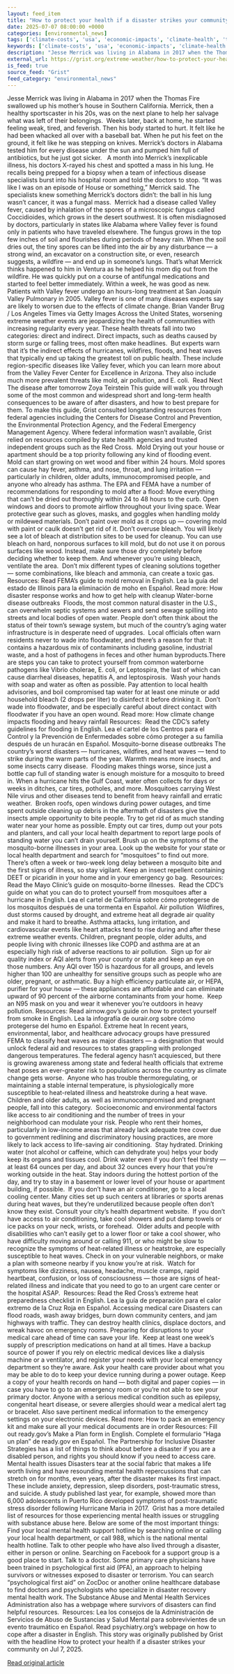 ```yaml
---
layout: feed_item
title: "How to protect your health if a disaster strikes your community"
date: 2025-07-07 08:00:00 +0000
categories: [environmental_news]
tags: ['climate-costs', 'usa', 'economic-impacts', 'climate-health', 'tropical-storms', 'hurricane', 'extreme-weather', 'heatwave', 'wind-power', 'california']
keywords: ['climate-costs', 'usa', 'economic-impacts', 'climate-health', 'health', 'tropical-storms', 'your', 'protect']
description: "Jesse Merrick was living in Alabama in 2017 when the Thomas Fire swallowed up his mother’s house in Southern California"
external_url: https://grist.org/extreme-weather/how-to-protect-your-health-if-a-disaster-strikes-your-community/
is_feed: true
source_feed: "Grist"
feed_category: "environmental_news"
---
```


Jesse Merrick was living in Alabama in 2017 when the Thomas Fire swallowed up his mother’s house in Southern California. Merrick, then a healthy sportscaster in his 20s, was on the next plane to help her salvage what was left of their belongings.&nbsp; Weeks later, back at home, he started feeling weak, tired, and feverish. Then his body started to hurt. It felt like he had been whacked all over with a baseball bat. When he put his feet on the ground, it felt like he was stepping on knives. Merrick&#8217;s doctors in Alabama tested him for every disease under the sun and pumped him full of antibiotics, but he just got sicker.&nbsp;&nbsp; A month into Merrick’s inexplicable illness, his doctors X-rayed his chest and spotted a mass in his lung. He recalls being prepped for a biopsy when a team of infectious disease specialists burst into his hospital room and told the doctors to stop. “It was like I was on an episode of House or something,” Merrick said. The specialists knew something Merrick’s doctors didn’t: the ball in his lung wasn’t cancer, it was a fungal mass.&nbsp; Merrick had a disease called Valley fever, caused by inhalation of the spores of a microscopic fungus called Coccidioides, which grows in the desert southwest. It is often misdiagnosed by doctors, particularly in states like Alabama where Valley fever is found only in patients who have traveled elsewhere. The fungus grows in the top few inches of soil and flourishes during periods of heavy rain. When the soil dries out, the tiny spores can be lifted into the air by any disturbance — a strong wind, an excavator on a construction site, or even, research suggests, a wildfire — and end up in someone’s lungs. That’s what Merrick thinks happened to him in Ventura as he helped his mom dig out from the wildfire. He was quickly put on a course of antifungal medications and started to feel better immediately. Within a week, he was good as new.&nbsp; Patients with Valley fever undergo an hours-long treatment at San Joaquin Valley Pulmonary in 2005. Valley fever is one of many diseases experts say are likely to worsen due to the effects of climate change. Brian Vander Brug / Los Angeles Times via Getty Images Across the United States, worsening extreme weather events are jeopardizing the health of communities with increasing regularity every year. These health threats fall into two categories: direct and indirect. Direct impacts, such as deaths caused by storm surge or falling trees, most often make headlines.&nbsp; But experts warn that it’s the indirect effects of hurricanes, wildfires, floods, and heat waves that typically end up taking the greatest toll on public health. These include region-specific diseases like Valley fever, which you can learn more about from the Valley Fever Center for Excellence in Arizona. They also include much more prevalent threats like mold, air pollution, and E. coli.&nbsp; Read Next The disease after tomorrow Zoya Teirstein This guide will walk you through some of the most common and widespread short and long-term health consequences to be aware of after disasters, and how to best prepare for them. To make this guide, Grist consulted longstanding resources from federal agencies including the Centers for Disease Control and Prevention, the Environmental Protection Agency, and the Federal Emergency Management Agency. Where federal information wasn’t available, Grist relied on resources compiled by state health agencies and trusted independent groups such as the Red Cross.&nbsp; Mold Drying out your house or apartment should be a top priority following any kind of flooding event. Mold can start growing on wet wood and fiber within 24 hours. Mold spores can cause hay fever, asthma, and nose, throat, and lung irritation — particularly in children, older adults, immunocompromised people, and anyone who already has asthma. The EPA and FEMA have a number of recommendations for responding to mold after a flood: Move everything that can’t be dried out thoroughly within 24 to 48 hours to the curb. Open windows and doors to promote airflow throughout your living space. Wear protective gear such as gloves, masks, and goggles when handling moldy or mildewed materials. Don’t paint over mold as it crops up — covering mold with paint or caulk doesn’t get rid of it. Don’t overuse bleach. You will likely see a lot of bleach at distribution sites to be used for cleanup. You can use bleach on hard, nonporous surfaces to kill mold, but do not use it on porous surfaces like wood. Instead, make sure those dry completely before deciding whether to keep them. And whenever you’re using bleach, ventilate the area.&nbsp; Don’t mix different types of cleaning solutions together — some combinations, like bleach and ammonia, can create a toxic gas.&nbsp;&nbsp; Resources: Read FEMA’s guide to mold removal in English. Lea la guía del estado de Illinois para la eliminación de moho en Español. Read more: How disaster response works and how to get help with cleanup Water-borne disease outbreaks&nbsp; Floods, the most common natural disaster in the U.S., can overwhelm septic systems and sewers and send sewage spilling into streets and local bodies of open water. People don’t often think about the status of their town’s sewage system, but much of the country’s aging water infrastructure is in desperate need of upgrades.&nbsp; Local officials often warn residents never to wade into floodwater, and there’s a reason for that: It contains a hazardous mix of contaminants including gasoline, industrial waste, and a host of pathogens in feces and other human byproducts.There are steps you can take to protect yourself from common waterborne pathogens like Vibrio cholerae, E. coli, or Leptospira, the last of which can cause diarrheal diseases, hepatitis A, and leptospirosis.&nbsp; Wash your hands with soap and water as often as possible. Pay attention to local health advisories, and boil compromised tap water for at least one minute or add household bleach (2 drops per liter) to disinfect it before drinking it.&nbsp; Don’t wade into floodwater, and be especially careful about direct contact with floodwater if you have an open wound. Read more: How climate change impacts flooding and heavy rainfall Resources:&nbsp; Read the CDC’s safety guidelines for flooding in English. Lea el cartel de los Centros para el Control y la Prevención de Enfermedades sobre cómo proteger a su familia después de un huracán en Español. Mosquito-borne disease outbreaks The country’s worst disasters — hurricanes, wildfires, and heat waves — tend to strike during the warm parts of the year. Warmth means more insects, and some insects carry disease.&nbsp; Flooding makes things worse, since just a bottle cap full of standing water is enough moisture for a mosquito to breed in. When a hurricane hits the Gulf Coast, water often collects for days or weeks in ditches, car tires, potholes, and more. Mosquitoes carrying West Nile virus and other diseases tend to benefit from heavy rainfall and erratic weather.&nbsp; Broken roofs, open windows during power outages, and time spent outside cleaning up debris in the aftermath of disasters give the insects ample opportunity to bite people. Try to get rid of as much standing water near your home as possible. Empty out car tires, dump out your pots and planters, and call your local health department to report large pools of standing water you can’t drain yourself. Brush up on the symptoms of the mosquito-borne illnesses in your area. Look up the website for your state or local health department and search for “mosquitoes” to find out more. There’s often a week or two-week long delay between a mosquito bite and the first signs of illness, so stay vigilant. Keep an insect repellent containing DEET or picaridin in your home and in your emergency go bag.&nbsp; Resources: Read the Mayo Clinic’s guide on mosquito-borne illnesses.&nbsp; Read the CDC’s guide on what you can do to protect yourself from mosquitoes after a hurricane in English. Lea el cartel de California sobre cómo protegerse de los mosquitos después de una tormenta en Español. Air pollution&nbsp; Wildfires, dust storms caused by drought, and extreme heat all degrade air quality and make it hard to breathe. Asthma attacks, lung irritation, and cardiovascular events like heart attacks tend to rise during and after these extreme weather events. Children, pregnant people, older adults, and people living with chronic illnesses like COPD and asthma are at an especially high risk of adverse reactions to air pollution.&nbsp; Sign up for air quality index or AQI alerts from your county or state and keep an eye on those numbers. Any AQI over 150 is hazardous for all groups, and levels higher than 100 are unhealthy for sensitive groups such as people who are older, pregnant, or asthmatic. Buy a high efficiency particulate air, or HEPA, purifier for your house — these appliances are affordable and can eliminate upward of 90 percent of the airborne contaminants from your home.&nbsp; Keep an N95 mask on you and wear it whenever you’re outdoors in heavy pollution. Resources: Read airnow.gov’s guide on how to protect yourself from smoke in English. Lea la infografía de ourair.org sobre cómo protegerse del humo en Español. Extreme heat In recent years, environmental, labor, and healthcare advocacy groups have pressured FEMA to classify heat waves as major disasters — a designation that would unlock federal aid and resources to states grappling with prolonged dangerous temperatures. The federal agency hasn’t acquiesced, but there is growing awareness among state and federal health officials that extreme heat poses an ever-greater risk to populations across the country as climate change gets worse.&nbsp; Anyone who has trouble thermoregulating, or maintaining a stable internal temperature, is physiologically more susceptible to heat-related illness and heatstroke during a heat wave. Children and older adults, as well as immunocompromised and pregnant people, fall into this category.&nbsp; Socioeconomic and environmental factors like access to air conditioning and the number of trees in your neighborhood can modulate your risk. People who rent their homes, particularly in low-income areas that already lack adequate tree cover due to government redlining and discriminatory housing practices, are more likely to lack access to life-saving air conditioning.&nbsp; Stay hydrated. Drinking water (not alcohol or caffeine, which can dehydrate you) helps your body keep its organs and tissues cool. Drink water even if you don’t feel thirsty — at least 64 ounces per day, and about 32 ounces every hour that you’re working outside in the heat. Stay indoors during the hottest portion of the day, and try to stay in a basement or lower level of your house or apartment building, if possible.&nbsp; If you don’t have an air conditioner, go to a local cooling center. Many cities set up such centers at libraries or sports arenas during heat waves, but they’re underutilized because people often don’t know they exist. Consult your city’s health department website.&nbsp; If you don’t have access to air conditioning, take cool showers and put damp towels or ice packs on your neck, wrists, or forehead.&nbsp; Older adults and people with disabilities who can’t easily get to a lower floor or take a cool shower, who have difficulty moving around or calling 911, or who might be slow to recognize the symptoms of heat-related illness or heatstroke, are especially susceptible to heat waves. Check in on your vulnerable neighbors, or make a plan with someone nearby if you know you’re at risk.&nbsp; Watch for symptoms like dizziness, nausea, headache, muscle cramps, rapid heartbeat, confusion, or loss of consciousness — those are signs of heat-related illness and indicate that you need to go to an urgent care center or the hospital ASAP.&nbsp; Resources: Read the Red Cross’s extreme heat preparedness checklist in English. Lea la guía de preparación para el calor extremo de la Cruz Roja en Español. Accessing medical care Disasters can flood roads, wash away bridges, burn down community centers, and jam highways with traffic. They can destroy health clinics, displace doctors, and wreak havoc on emergency rooms. Preparing for disruptions to your medical care ahead of time can save your life.&nbsp; Keep at least one week’s supply of prescription medications on hand at all times. Have a backup source of power if you rely on electric medical devices like a dialysis machine or a ventilator, and register your needs with your local emergency department so they’re aware. Ask your health care provider about what you may be able to do to keep your device running during a power outage. Keep a copy of your health records on hand — both digital and paper copies — in case you have to go to an emergency room or you’re not able to see your primary doctor. Anyone with a serious medical condition such as epilepsy, congenital heart disease, or severe allergies should wear a medical alert tag or bracelet. Also save pertinent medical information to the emergency settings on your electronic devices. Read more: How to pack an emergency kit and make sure all your medical documents are in order Resources: Fill out ready.gov’s Make a Plan form in English. Complete el formulario “Haga un plan” de ready.gov en Español. The Partnership for Inclusive Disaster Strategies has a list of things to think about before a disaster if you are a disabled person, and rights you should know if you need to access care.&nbsp; Mental health issues Disasters tear at the social fabric that makes a life worth living and have resounding mental health repercussions that can stretch on for months, even years, after the disaster makes its first impact. These include anxiety, depression, sleep disorders, post-traumatic stress, and suicide. A study published last year, for example, showed more than 6,000 adolescents in Puerto Rico developed symptoms of post-traumatic stress disorder following Hurricane Maria in 2017.&nbsp; Grist has a more detailed list of resources for those experiencing mental health issues or struggling with substance abuse here. Below are some of the most important things:&nbsp; Find your local mental health support hotline by searching online or calling your local health department, or call 988, which is the national mental health hotline. Talk to other people who have also lived through a disaster, either in person or online. Searching on Facebook for a support group is a good place to start. Talk to a doctor. Some primary care physicians have been trained in psychological first aid (PFA), an approach to helping survivors or witnesses exposed to disaster or terrorism. You can search “psychological first aid” on ZocDoc or another online healthcare database to find doctors and psychologists who specialize in disaster recovery mental health work. The Substance Abuse and Mental Health Services Administration also has a webpage where survivors of disasters can find helpful resources.&nbsp; Resources: Lea los consejos de la Administración de Servicios de Abuso de Sustancias y Salud Mental para sobrevivientes de un evento traumático en Español. Read psychiatry.org’s webpage on how to cope after a disaster in English. This story was originally published by Grist with the headline How to protect your health if a disaster strikes your community on Jul 7, 2025.

[Read original article](https://grist.org/extreme-weather/how-to-protect-your-health-if-a-disaster-strikes-your-community/)
